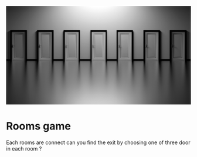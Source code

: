 <img src="/pictures/doors-g58702cc03_1920.png">

# Rooms game
Each rooms are connect can you find the exit by choosing one of three door in each room ? 
